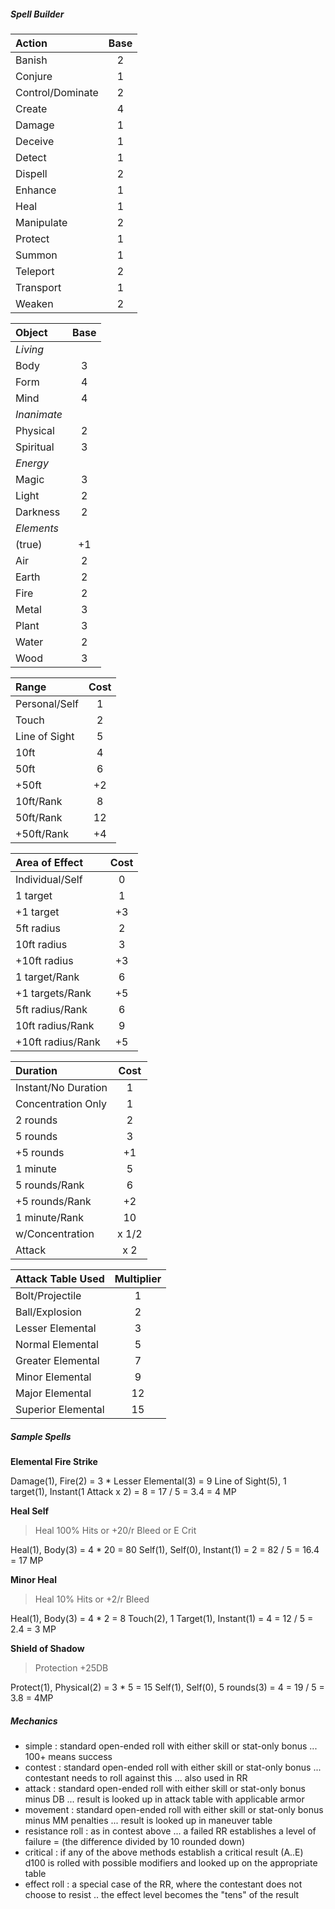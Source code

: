 ##### Spell Builder

|Action  | Base |
|:-------------------|:-----:|
| Banish         | 2 |
| Conjure         | 1 |
| Control/Dominate | 2 |
| Create          | 4 |
| Damage            | 1 |
| Deceive         | 1 |
| Detect         | 1 |
| Dispell        | 2 |
| Enhance       | 1 |
| Heal           | 1 |
| Manipulate      | 2 |
| Protect        | 1 |
| Summon         | 1 |
| Teleport     | 2 |
| Transport    | 1 |
| Weaken         | 2 |

|Object  | Base |
|:-------------------|:-----:|
| *Living* ||
| Body              | 3 |
| Form              | 4 |
| Mind              | 4 |
| *Inanimate* ||
| Physical         | 2 |
| Spiritual         | 3 |
| *Energy* ||
| Magic | 3 |
| Light | 2 |
| Darkness | 2 |
| *Elements* ||
| (true) | +1 |
| Air  | 2 |
| Earth  | 2 |
| Fire  | 2 |
| Metal | 3 |
| Plant | 3 |
| Water | 2 |
| Wood | 3 |

| Range | Cost |
|:-------------------|:-----:|
| Personal/Self | 1 |
| Touch | 2 |
| Line of Sight | 5 |
| 10ft | 4 |
| 50ft | 6 |
| +50ft | +2 |
| 10ft/Rank | 8 |
| 50ft/Rank | 12 |
| +50ft/Rank | +4 |

| Area of Effect | Cost |
|:-------------------|:-----:|
| Individual/Self | 0 |
| 1 target | 1 |
| +1 target | +3 |
| 5ft radius | 2 |
| 10ft radius | 3 |
| +10ft radius | +3 |
| 1 target/Rank | 6 |
| +1 targets/Rank | +5 |
| 5ft radius/Rank | 6 |
| 10ft radius/Rank | 9 |
| +10ft radius/Rank | +5 |

| Duration | Cost |
|:-------------------|:-----:|
| Instant/No Duration | 1 |
| Concentration Only | 1 |
| 2 rounds | 2 |
| 5 rounds | 3 |
| +5 rounds | +1 |
| 1 minute | 5 |
| 5 rounds/Rank | 6 |
| +5 rounds/Rank | +2 |
| 1 minute/Rank | 10 |
| w/Concentration | x 1/2 |
| Attack | x 2 |

| Attack Table Used | Multiplier |
|:-------------------|:-----:|
| Bolt/Projectile  | 1 |
| Ball/Explosion  | 2 |
| Lesser Elemental | 3 |
| Normal Elemental | 5 |
| Greater Elemental | 7 |
| Minor Elemental | 9 |
| Major Elemental | 12 |
| Superior Elemental | 15 |

##### Sample Spells

**Elemental Fire Strike**

Damage(1), Fire(2) = 3 * Lesser Elemental(3) = 9
Line of Sight(5), 1 target(1), Instant(1 Attack x 2) = 8
= 17 / 5 = 3.4 = 4 MP

**Heal Self**

> Heal 100% Hits or +20/r Bleed or E Crit 

Heal(1), Body(3) = 4 * 20 = 80
Self(1), Self(0), Instant(1) = 2
= 82 / 5 =  16.4 = 17 MP

**Minor Heal**

> Heal 10% Hits or +2/r Bleed

Heal(1), Body(3) = 4 * 2 = 8
Touch(2), 1 Target(1), Instant(1) = 4
= 12 / 5 =  2.4 = 3 MP

**Shield of Shadow**

> Protection +25DB

Protect(1), Physical(2) = 3 * 5 = 15
Self(1), Self(0), 5 rounds(3) = 4
= 19 / 5 = 3.8 = 4MP


##### Mechanics

* simple : standard open-ended roll with either skill or stat-only bonus ... 100+ means success
* contest : standard open-ended roll with either skill or stat-only bonus ... contestant needs to roll against this ... also used in RR
* attack :  standard open-ended roll with either skill or stat-only bonus minus DB ... result is looked up in attack table with applicable armor
* movement :  standard open-ended roll with either skill or stat-only bonus minus MM penalties ...  result is looked up in maneuver table
* resistance roll : as in contest above ... a failed RR establishes a level of failure = (the difference divided by 10 rounded down)
* critical : if any of the above methods establish a critical result (A..E) d100 is rolled with possible modifiers and looked up on the appropriate table
* effect roll : a special case of the RR, where the contestant does not choose to resist .. the effect level becomes the "tens" of the result